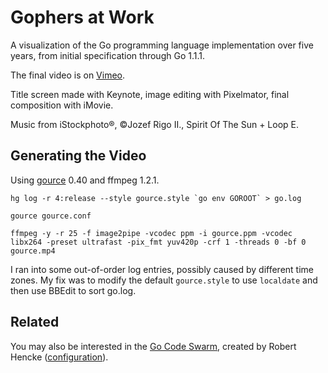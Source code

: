 Gophers at Work
===============

A visualization of the Go programming language implementation over five years, from initial specification through Go 1.1.1.

The final video is on [Vimeo](https://vimeo.com/nyoungman/gource).

Title screen made with Keynote, image editing with Pixelmator, final composition with iMovie.

Music from iStockphoto®, ©Jozef Rigo II., Spirit Of The Sun + Loop E.

Generating the Video
--------------------

Using [gource](https://github.com/acaudwell/Gource) 0.40 and ffmpeg 1.2.1.

```console
hg log -r 4:release --style gource.style `go env GOROOT` > go.log

gource gource.conf

ffmpeg -y -r 25 -f image2pipe -vcodec ppm -i gource.ppm -vcodec libx264 -preset ultrafast -pix_fmt yuv420p -crf 1 -threads 0 -bf 0 gource.mp4
```

I ran into some out-of-order log entries, possibly caused by different time zones. My fix was to modify the default `gource.style` to use `localdate` and then use BBEdit to sort go.log.


Related
-------

You may also be interested in the [Go Code Swarm](http://www.youtube.com/watch?v=P3Ka0sMpe2k), created by Robert Hencke ([configuration](https://codereview.appspot.com/5783053)).
